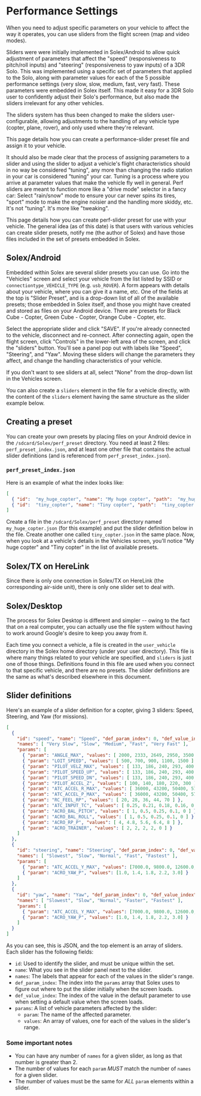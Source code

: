 # Performance Settings

When you need to adjust specific parameters on your vehicle to affect the way it operates, you can use sliders from the flight screen (map and video modes). 

Sliders were were initially implemented in Solex/Android to allow quick adjustment of parameters that affect the "speed" (responsiveness to pitch/roll inputs) and "steering" (responsiveness to yaw inputs) of a 3DR Solo. This was implemented using a specific set of parameters that applied to the Solo, along with parameter values for each of the 5 possible performance settings (very slow, slow, medium, fast, very fast). These parameters were embedded in Solex itself. This made it easy for a 3DR Solo user to confidently adjust their Solo's performance, but also made the sliders irrelevant for any other vehicles.

The sliders system has thus been changed to make the sliders user-configurable, allowing adjustments to the handling of any vehicle type (copter, plane, rover), and only used where they're relevant.

This page details how you can create a performance-slider preset file and assign it to your vehicle.

It should also be made clear that the process of assigning parameters to a slider and using the slider to adjust a vehicle's flight characteristics should in no way be considered "tuning", any more than changing the radio station in your car is considered "tuning" your car. Tuning is a process where you arrive at parameter values that make the vehicle fly well in general. Perf sliders are meant to function more like a "drive mode" selector in a fancy car: Select "rain/snow" mode to ensure your car never spins its tires, "sport" mode to make the engine noisier and the handling more skiddy, etc. It's not "tuning". It's more like "tweaking".

This page details how you can create perf-slider preset for use with your vehicle. The general idea (as of this date) is that users with various vehicles can create slider presets, notify me (the author of Solex) and have those files included in the set of presets embedded in Solex.


## Solex/Android

Embedded within Solex are several slider presets you can use. Go into the "Vehicles" screen and select your vehicle from the list listed by SSID or `connectiontype_VEHICLE_TYPE` (e.g. `usb_ROVER`). A form appears with details about your vehicle, where you can give it a name, etc. One of the fields at the top is "Slider Preset", and is a drop-down list of all of the available presets; those embedded in Solex itself, and those you might have created and stored as files on your Android device. There are presets for Black Cube - Copter, Green Cube - Copter, Orange Cube - Copter, etc. 

Select the appropriate slider and click "SAVE". If you're already connected to the vehicle, disconnect and re-connect. After connecting again, open the flight screen, click "Controls" in the lower-left area of the screen, and click the "sliders" button. You'll see a panel pop out with labels like "Speed", "Steering", and "Yaw". Moving these sliders will change the parameters they affect, and change the handling characteristics of your vehicle.

If you don't want to see sliders at all, select "None" from the drop-down list in the Vehicles screen.

You can also create a `sliders` element in the file for a vehicle directly, with the content of the `sliders` element having the same structure as the slider example below.

## Creating a preset

You can create your own presets by placing files on your Android device in the `/sdcard/Solex/perf_preset` directory. You need at least 2 files: `perf_preset_index.json`, and at least one other file that contains the actual slider definitions (and is referenced from `perf_preset_index.json`).

### `perf_preset_index.json`

Here is an example of what the index looks like:

```json
[
  { "id":  "my_huge_copter", "name": "My huge copter", "path":  "my_huge_copter.json" },
  { "id":  "tiny_copter", "name": "Tiny copter", "path":  "tiny_copter.json" }
]
```

Create a file in the `/sdcard/Solex/perf_preset` directory named `my_huge_copter.json` (for this example) and put the slider definition below in the file.
Create another one called `tiny_copter.json` in the same place. Now, when you look at a vehicle's details in the Vehicles screen, you'll notice "My huge copter"
and "Tiny copter" in the list of available presets.

## Solex/TX on HereLink

Since there is only one connection in Solex/TX on HereLink (the corresponding air-side unit), there is only one slider set to deal with.


## Solex/Desktop

The process for Solex Desktop is different and simpler -- owing to the fact that on a real computer, you can actually use the file system without having to work around Google's desire to keep you away from it.

Each time you connect a vehicle, a file is created in the `user_vehicle` directory in the Solex home directory (under your user directory). This file is where many things related to your vehicle are specified, and `sliders` is just one of those things. Definitions found in this file are used when you connect to that specific vehicle, and there are no presets. The slider definitions are the same as what's described elsewhere in this document.

## Slider definitions

Here's an example of a slider definition for a copter, giving 3 sliders: Speed, Steering, and Yaw (for missions).

```json
[
  {
    "id": "speed", "name": "Speed", "def_param_index": 0, "def_value_index": 2,
    "names": [ "Very Slow", "Slow", "Medium", "Fast", "Very Fast" ],
    "params": [
      { "param": "ANGLE_MAX", "values": [ 2000, 2333, 2649, 2950, 3500 ] },
      { "param": "LOIT_SPEED", "values": [ 500, 700, 900, 1100, 1500 ] },
      { "param": "PILOT_VELZ_MAX", "values": [ 133, 186, 240, 293, 400 ] },
      { "param": "PILOT_SPEED_UP", "values": [ 133, 186, 240, 293, 400 ] },
      { "param": "PILOT_SPEED_DN", "values": [ 133, 186, 240, 293, 400 ] },
      { "param": "PILOT_ACCEL_Z", "values": [ 100, 140, 180, 220, 300 ] },
      { "param": "ATC_ACCEL_R_MAX", "values": [ 36000, 43200, 50400, 57600, 72000 ] },
      { "param": "ATC_ACCEL_P_MAX", "values": [ 36000, 43200, 50400, 57600, 72000 ] },
      { "param": "RC_FEEL_RP", "values": [ 20, 28, 36, 44, 70 ] },
      { "param": "ATC_INPUT_TC", "values": [ 0.25, 0.21, 0.18, 0.16, 0.11 ] },
      { "param": "ACRO_BAL_PITCH", "values": [ 1, 0.5, 0.25, 0.1, 0 ] },
      { "param": "ACRO_BAL_ROLL", "values": [ 1, 0.5, 0.25, 0.1, 0 ] },
      { "param": "ACRO_RP_P", "values": [ 4, 4.8, 5.6, 6.4, 8 ] },
      { "param": "ACRO_TRAINER", "values": [ 2, 2, 2, 2, 0 ] }
    ]
  },
  {
    "id": "steering", "name": "Steering", "def_param_index": 0, "def_value_index": 2,
    "names": [ "Slowest", "Slow", "Normal", "Fast", "Fastest" ],
    "params": [
      { "param": "ATC_ACCEL_Y_MAX", "values": [7000.0, 9800.0, 12600.0, 22400.0, 36000.0] },
      { "param": "ACRO_YAW_P", "values": [1.0, 1.4, 1.8, 2.2, 3.0] }
    ]
  },
  {
    "id": "yaw", "name": "Yaw", "def_param_index": 0, "def_value_index": 2,
    "names": [ "Slowest", "Slow", "Normal", "Faster", "Fastest" ],
    "params": [
      { "param": "ATC_ACCEL_Y_MAX", "values": [7000.0, 9800.0, 12600.0, 22400.0, 36000.0] },
      { "param": "ACRO_YAW_P", "values": [1.0, 1.4, 1.8, 2.2, 3.0] }
    ]
  }
]

```

As you can see, this is JSON, and the top element is an array of sliders. Each slider has the following fields:

*	`id`: Used to identify the slider, and must be unique within the set.
*	`name`: What you see in the slider panel next to the slider.
*	`names`: The labels that appear for each of the values in the slider's range.
*	`def_param_index`: The index into the `params` array that Solex uses to figure out where to put the slider initially when the screen loads.
*	`def_value_index`: The index of the value in the default parameter to use when setting a default value when the screen loads.
*	`params`: A list of vehicle parameters affected by the slider:
	*	`param`: The name of the affected parameter.
	*	`values`: An array of values, one for each of the values in the slider's range.

### Some important notes

*	You can have any number of `names` for a given slider, as long as that number is greater than 2.
*	The number of values for each `param` *MUST* match the number of `names` for a given slider. 
*	The number of values must be the same for *ALL* `param` elements within a slider.

